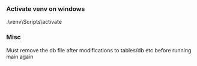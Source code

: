 ### Activate venv on windows
.\venv\Scripts\activate

### Misc
Must remove the db file after modifications to tables/db etc before running main again